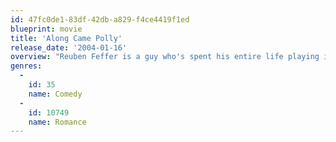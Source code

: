 ```yaml
---
id: 47fc0de1-83df-42db-a829-f4ce4419f1ed
blueprint: movie
title: 'Along Came Polly'
release_date: '2004-01-16'
overview: "Reuben Feffer is a guy who's spent his entire life playing it safe. Polly Prince is irresistible as a free-spirit who lives for the thrill of the moment. When these two comically mismatched souls collide, Reuben's world is turned upside down, as he makes an uproarious attempt to change his life from middle-of-the-road to totally-out-there."
genres:
  -
    id: 35
    name: Comedy
  -
    id: 10749
    name: Romance
---
```

